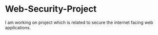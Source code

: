# Web-Security-Project
I am working on project which is related to secure the internet facing web applications.
